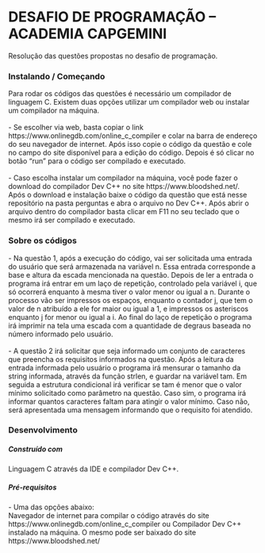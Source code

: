 <h1>DESAFIO DE PROGRAMAÇÃO – ACADEMIA CAPGEMINI</h1>  
Resolução das questões propostas no desafio de programação.<br>
<h3>Instalando / Começando</h3>
Para rodar os códigos das questões é necessário um compilador de linguagem C. Existem duas opções utilizar um compilador web ou instalar um compilador na máquina.<br><br>
- Se escolher via web, basta copiar o link https://www.onlinegdb.com/online_c_compiler e colar na barra de endereço do seu navegador de internet. Após isso copie o código da questão e cole no campo do site disponível para a edição do código. Depois é só clicar no botão “run” para o código ser compilado e executado.<br><br>
- Caso escolha instalar um compilador na máquina, você pode fazer o download do compilador Dev C++ no site https://www.bloodshed.net/. Após o download e instalação baixe o código da questão que está nesse repositório na pasta perguntas e abra o arquivo no Dev C++. Após abrir o arquivo dentro do compilador basta clicar em F11 no seu teclado que o mesmo irá ser compilado e executado.
<h3>Sobre os códigos</h3>
- Na questão 1, após a execução do código, vai ser solicitada uma entrada do usuário que será armazenada na variável n. Essa entrada corresponde a base e altura da escada mencionada na questão. Depois de ler a entrada o programa irá entrar em um laço de repetição, controlado pela variável i, que só ocorrerá enquanto à mesma tiver o valor menor ou igual a n. Durante o processo vão ser impressos os espaços, enquanto o contador j, que tem o valor de n atribuído a ele for maior ou igual a 1, e impressos os asteriscos enquanto j for menor ou igual a i. Ao final do laço de repetição o programa irá imprimir na tela uma escada com a quantidade de degraus baseada no número informado pelo usuário.<br><br>
- A questão 2 irá solicitar que seja informado um conjunto de caracteres que preencha os requisitos informados na questão. Após a leitura da entrada informada pelo usuário o programa irá mensurar o tamanho da string informada, através da função strlen, e guardar na variável tam. Em seguida a estrutura condicional irá verificar se tam é menor que o valor mínimo solicitado como parâmetro na questão. Caso sim, o programa irá informar quantos caracteres faltam para atingir o valor mínimo. Caso não, será apresentada uma mensagem informando que o requisito foi atendido.
<h3>Desenvolvimento</h3>
<h5>Construído com</h5>
Linguagem C através da IDE e compilador Dev C++.
<h5>Pré-requisitos</h5>
- Uma das opções abaixo:<br>
Navegador de internet para compilar o código através do site https://www.onlinegdb.com/online_c_compiler ou Compilador Dev C++ instalado na máquina. O mesmo pode ser baixado do site https://www.bloodshed.net/
